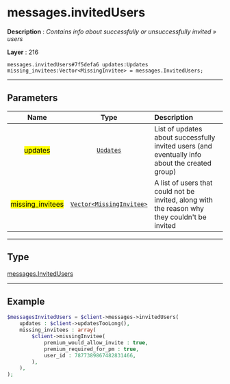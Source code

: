 # messages.invitedUsers

**Description** : *Contains info about successfully or unsuccessfully invited &raquo; users*

**Layer** : 216

```tl
messages.invitedUsers#7f5defa6 updates:Updates missing_invitees:Vector<MissingInvitee> = messages.InvitedUsers;
```

---

## Parameters

| Name | Type | Description |
| :---: | :---: | :--- |
| <mark>updates</mark> | [`Updates`](type/Updates) | List of updates about successfully invited users (and eventually info about the created group) |
| <mark>missing_invitees</mark> | [`Vector<MissingInvitee>`](type/MissingInvitee) | A list of users that could not be invited, along with the reason why they couldn't be invited |

---

## Type

[messages.InvitedUsers](type/messages.InvitedUsers)

---

## Example

```php
$messagesInvitedUsers = $client->messages->invitedUsers(
	updates : $client->updatesTooLong(),
	missing_invitees : array(
		$client->missingInvitee(
			premium_would_allow_invite : true,
			premium_required_for_pm : true,
			user_id : 7877389867482831466,
		),
	),
);
```
